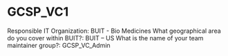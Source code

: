 # GCSP_VC1
Responsible IT Organization: BUIT - Bio Medicines
What geographical area do you cover within BUIT?: BUIT – US
What is the name of your team maintainer group?: GCSP_VC_Admin
